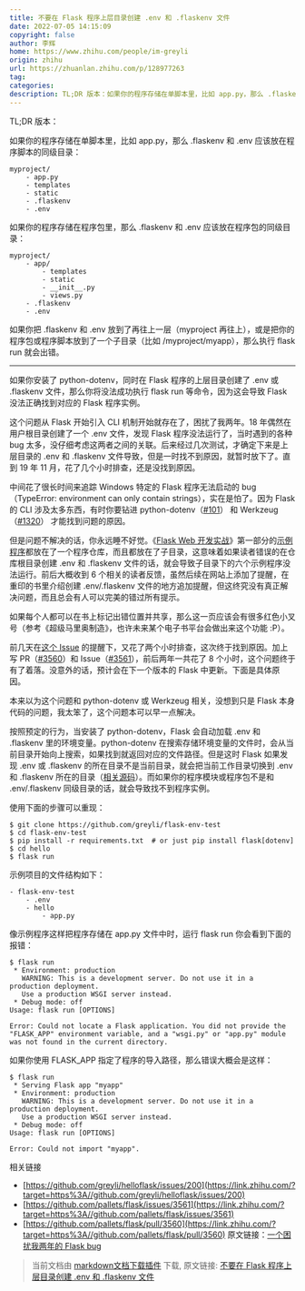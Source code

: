 ```yaml
---
title: 不要在 Flask 程序上层目录创建 .env 和 .flaskenv 文件
date: 2022-07-05 14:15:09
copyright: false
author: 李辉
home: https://www.zhihu.com/people/im-greyli
origin: zhihu
url: https://zhuanlan.zhihu.com/p/128977263
tag: 
categories: 
description: TL;DR 版本：如果你的程序存储在单脚本里，比如 app.py，那么 .flaskenv 和 .e...
---
```

TL;DR 版本：
  
如果你的程序存储在单脚本里，比如 app.py，那么 .flaskenv 和 .env 应该放在程序脚本的同级目录：
  

```
myproject/
    - app.py
    - templates
    - static
    - .flaskenv
    - .env
```
如果你的程序存储在程序包里，那么 .flaskenv 和 .env 应该放在程序包的同级目录：
  

```
myproject/
    - app/
        - templates
        - static
        - __init__.py
        - views.py
    - .flaskenv
    - .env
```
如果你把 .flaskenv 和 .env 放到了再往上一层（myproject 再往上），或是把你的程序包或程序脚本放到了一个子目录（比如 /myproject/myapp），那么执行 flask run 就会出错。
  

---
如果你安装了 python-dotenv，同时在 Flask 程序的上层目录创建了 .env 或 .flaskenv 文件，那么你将没法成功执行 flask run 等命令，因为这会导致 Flask 没法正确找到对应的 Flask 程序实例。
  
这个问题从 Flask 开始引入 CLI 机制开始就存在了，困扰了我两年。18 年偶然在用户根目录创建了一个 .env 文件，发现 Flask 程序没法运行了，当时遇到的各种 bug 太多，没仔细考虑这两者之间的关联。后来经过几次测试，才确定下来是上层目录的 .env 和 .flaskenv 文件导致，但是一时找不到原因，就暂时放下了。直到 19 年 11 月，花了几个小时排查，还是没找到原因。
  
中间花了很长时间来追踪 Windows 特定的 Flask 程序无法启动的 bug（TypeError: environment can only contain strings），实在是怕了。因为 Flask 的 CLI 涉及太多东西，有时你要钻进 python-dotenv（[#101](https://link.zhihu.com/?target=https%3A//github.com/theskumar/python-dotenv/pull/101)） 和 Werkzeug（[#1320](https://link.zhihu.com/?target=https%3A//github.com/pallets/werkzeug/pull/1320)） 才能找到问题的原因。
  
但是问题不解决的话，你永远睡不好觉。《[Flask Web 开发实战](https://link.zhihu.com/?target=http%3A//helloflask.com/book)》第一部分的[示例程序](https://link.zhihu.com/?target=https%3A//github.com/greyli/helloflask)都放在了一个程序仓库，而且都放在了子目录，这意味着如果读者错误的在仓库根目录创建 .env 和 .flaskenv 文件的话，就会导致子目录下的六个示例程序没法运行。前后大概收到 6 个相关的读者反馈，虽然后续在网站上添加了提醒，在重印的书里介绍创建 .env/.flaskenv 文件的地方追加提醒，但这终究没有真正解决问题，而且总会有人可以完美的错过所有提示。
  
如果每个人都可以在书上标记出错位置并共享，那么这一页应该会有很多红色小叉号（参考《超级马里奥制造》，也许未来某个电子书平台会做出来这个功能 :P）。
  
前几天在[这个 Issue](https://link.zhihu.com/?target=https%3A//github.com/greyli/helloflask/issues/200) 的提醒下，又花了两个小时排查，这次终于找到原因。加上写 PR（[#3560](https://link.zhihu.com/?target=https%3A//github.com/pallets/flask/pull/3560)）和 Issue（[#3561](https://link.zhihu.com/?target=https%3A//github.com/pallets/flask/issues/3561)），前后两年一共花了 8 个小时，这个问题终于有了着落。没意外的话，预计会在下一个版本的 Flask 中更新。下面是具体原因。
  
本来以为这个问题和 python-dotenv 或 Werkzeug 相关，没想到只是 Flask 本身代码的问题，我太笨了，这个问题本可以早一点解决。
  
按照预定的行为，当安装了 python-dotenv，Flask 会自动加载 .env 和 .flaskenv 里的环境变量。python-dotenv 在搜索存储环境变量的文件时，会从当前目录开始向上搜索，如果找到就返回对应的文件路径。但是这时 Flask 如果发现 .env 或 .flaskenv 的所在目录不是当前目录，就会把当前工作目录切换到 .env 和 .flaskenv 所在的目录（[相关源码](https://link.zhihu.com/?target=https%3A//github.com/pallets/flask/blob/master/src/flask/cli.py%23L658)）。而如果你的程序模块或程序包不是和 .env/.flaskenv 同级目录的话，就会导致找不到程序实例。
  
使用下面的步骤可以重现：
  

```
$ git clone https://github.com/greyli/flask-env-test
$ cd flask-env-test
$ pip install -r requirements.txt  # or just pip install flask[dotenv]
$ cd hello
$ flask run
```
示例项目的文件结构如下：
  

```
- flask-env-test
    - .env
    - hello
        - app.py
```
像示例程序这样把程序存储在 app.py 文件中时，运行 flask run 你会看到下面的报错：
  

```
$ flask run
 * Environment: production
   WARNING: This is a development server. Do not use it in a production deployment.
   Use a production WSGI server instead.
 * Debug mode: off
Usage: flask run [OPTIONS]

Error: Could not locate a Flask application. You did not provide the "FLASK_APP" environment variable, and a "wsgi.py" or "app.py" module was not found in the current directory.
```
如果你使用 FLASK\_APP 指定了程序的导入路径，那么错误大概会是这样：
  

```
$ flask run
 * Serving Flask app "myapp"
 * Environment: production
   WARNING: This is a development server. Do not use it in a production deployment.
   Use a production WSGI server instead.
 * Debug mode: off
Usage: flask run [OPTIONS]

Error: Could not import "myapp".
```
相关链接
  

* [https://github.com/greyli/helloflask/issues/200](https://link.zhihu.com/?target=https%3A//github.com/greyli/helloflask/issues/200)
* [https://github.com/pallets/flask/issues/3561](https://link.zhihu.com/?target=https%3A//github.com/pallets/flask/issues/3561)
* [https://github.com/pallets/flask/pull/3560](https://link.zhihu.com/?target=https%3A//github.com/pallets/flask/pull/3560)
原文链接：[一个困扰我两年的 Flask bug](https://link.zhihu.com/?target=http%3A//greyli.com/a-flask-bug-that-bother-me-two-years/)

> 当前文档由 [markdown文档下载插件](https://github.com/kscript/markdown-download) 下载, 原文链接: [不要在 Flask 程序上层目录创建 .env 和 .flaskenv 文件](https://zhuanlan.zhihu.com/p/128977263)  